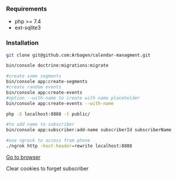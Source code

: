### Requirements
* php >= 7.4
* ext-sqlite3

### Installation
```bash
git clone git@github.com:Arbagen/calendar-managment.git

bin/console doctrine:migrations:migrate

#create some segments
bin/console app:create-segments
#create random events
bin/console app:create-events
#option --with-name to create with name placeholder
bin/console app:create-events --with-name

php -S localhost:8888 -t public/

#to add name to subscriber
bin/console app:subscriber:add-name subscriberId subscriberName

#use ngrock to access from phone
./ngrok http -host-header=rewrite localhost:8888
```
[Go to browser](https://localhost:8888/)

Clear cookies to forget subscriber



